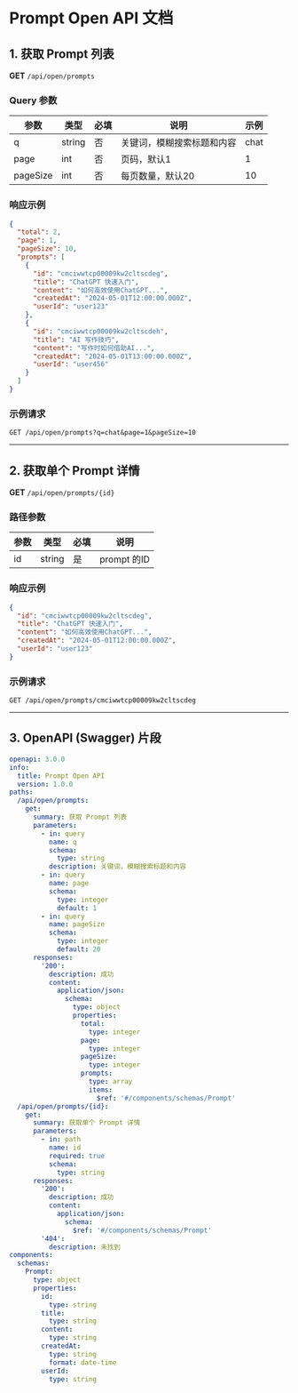 # Prompt Open API 文档

## 1. 获取 Prompt 列表

**GET** `/api/open/prompts`

### Query 参数
| 参数      | 类型   | 必填 | 说明                 | 示例         |
|-----------|--------|------|----------------------|--------------|
| q         | string | 否   | 关键词，模糊搜索标题和内容 | chat         |
| page      | int    | 否   | 页码，默认1           | 1            |
| pageSize  | int    | 否   | 每页数量，默认20       | 10           |

### 响应示例
```json
{
  "total": 2,
  "page": 1,
  "pageSize": 10,
  "prompts": [
    {
      "id": "cmciwwtcp00009kw2cltscdeg",
      "title": "ChatGPT 快速入门",
      "content": "如何高效使用ChatGPT...",
      "createdAt": "2024-05-01T12:00:00.000Z",
      "userId": "user123"
    },
    {
      "id": "cmciwwtcp00009kw2cltscdeh",
      "title": "AI 写作技巧",
      "content": "写作时如何借助AI...",
      "createdAt": "2024-05-01T13:00:00.000Z",
      "userId": "user456"
    }
  ]
}
```

### 示例请求
```
GET /api/open/prompts?q=chat&page=1&pageSize=10
```

---

## 2. 获取单个 Prompt 详情

**GET** `/api/open/prompts/{id}`

### 路径参数
| 参数 | 类型   | 必填 | 说明         |
|------|--------|------|--------------|
| id   | string | 是   | prompt 的ID  |

### 响应示例
```json
{
  "id": "cmciwwtcp00009kw2cltscdeg",
  "title": "ChatGPT 快速入门",
  "content": "如何高效使用ChatGPT...",
  "createdAt": "2024-05-01T12:00:00.000Z",
  "userId": "user123"
}
```

### 示例请求
```
GET /api/open/prompts/cmciwwtcp00009kw2cltscdeg
```

---

## 3. OpenAPI (Swagger) 片段

```yaml
openapi: 3.0.0
info:
  title: Prompt Open API
  version: 1.0.0
paths:
  /api/open/prompts:
    get:
      summary: 获取 Prompt 列表
      parameters:
        - in: query
          name: q
          schema:
            type: string
          description: 关键词，模糊搜索标题和内容
        - in: query
          name: page
          schema:
            type: integer
            default: 1
        - in: query
          name: pageSize
          schema:
            type: integer
            default: 20
      responses:
        '200':
          description: 成功
          content:
            application/json:
              schema:
                type: object
                properties:
                  total:
                    type: integer
                  page:
                    type: integer
                  pageSize:
                    type: integer
                  prompts:
                    type: array
                    items:
                      $ref: '#/components/schemas/Prompt'
  /api/open/prompts/{id}:
    get:
      summary: 获取单个 Prompt 详情
      parameters:
        - in: path
          name: id
          required: true
          schema:
            type: string
      responses:
        '200':
          description: 成功
          content:
            application/json:
              schema:
                $ref: '#/components/schemas/Prompt'
        '404':
          description: 未找到
components:
  schemas:
    Prompt:
      type: object
      properties:
        id:
          type: string
        title:
          type: string
        content:
          type: string
        createdAt:
          type: string
          format: date-time
        userId:
          type: string
``` 